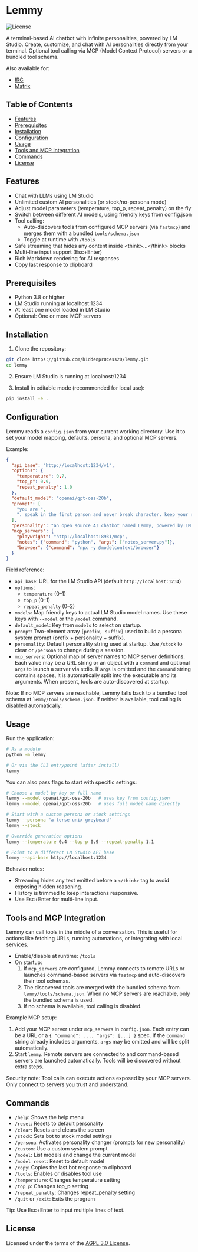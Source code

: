 # Lemmy

![License](https://img.shields.io/github/license/h1ddenpr0cess20/lemmy)

A terminal-based AI chatbot with infinite personalities, powered by LM Studio. Create, customize, and chat with AI personalities directly from your terminal. Optional tool calling via MCP (Model Context Protocol) servers or a bundled tool schema.

Also available for:
- [IRC](https://github.com/h1ddenpr0cess20/lemmy-irc)
- [Matrix](https://github.com/h1ddenpr0cess20/lemmy-matrix)

## Table of Contents

- [Features](#features)
- [Prerequisites](#prerequisites)
- [Installation](#installation)
- [Configuration](#configuration)
- [Usage](#usage)
- [Tools and MCP Integration](#tools-and-mcp-integration)
- [Commands](#commands)
- [License](#license)

## Features

- Chat with LLMs using LM Studio
- Unlimited custom AI personalities (or stock/no-persona mode)
- Adjust model parameters (temperature, top_p, repeat_penalty) on the fly
- Switch between different AI models, using friendly keys from config.json
- Tool calling:
  - Auto-discovers tools from configured MCP servers (via `fastmcp`) and merges them with a bundled `tools/schema.json`
  - Toggle at runtime with `/tools`
- Safe streaming that hides any content inside \<think\>...\</think\> blocks
- Multi-line input support (Esc+Enter)
- Rich Markdown rendering for AI responses
- Copy last response to clipboard

## Prerequisites

- Python 3.8 or higher
- LM Studio running at localhost:1234
- At least one model loaded in LM Studio
- Optional: One or more MCP servers

## Installation

1. Clone the repository:
```bash
git clone https://github.com/h1ddenpr0cess20/lemmy.git
cd lemmy
```

2. Ensure LM Studio is running at localhost:1234

3. Install in editable mode (recommended for local use):
```bash
pip install -e .
```

## Configuration

Lemmy reads a `config.json` from your current working directory. Use it to set your model mapping, defaults, persona, and optional MCP servers.

Example:
```json
{
  "api_base": "http://localhost:1234/v1",
  "options": {
    "temperature": 0.7,
    "top_p": 0.9,
    "repeat_penalty": 1.0
  },
  "default_model": "openai/gpt-oss-20b",
  "prompt": [
    "you are ",
    ". speak in the first person and never break character. keep your responses relatively brief and to the point."
  ],
  "personality": "an open source AI chatbot named Lemmy, powered by LM Studio.",
  "mcp_servers": {
    "playwright": "http://localhost:8931/mcp",
    "notes": {"command": "python", "args": ["notes_server.py"]},
    "browser": {"command": "npx -y @modelcontext/browser"}
  }
}
```

Field reference:
- `api_base`: URL for the LM Studio API (default `http://localhost:1234`)
- `options`:
  - `temperature` (0–1)
  - `top_p` (0–1)
  - `repeat_penalty` (0–2)
- `models`: Map friendly keys to actual LM Studio model names. Use these keys with `--model` or the `/model` command.
- `default_model`: Key from `models` to select on startup.
- `prompt`: Two-element array `[prefix, suffix]` used to build a persona system prompt (prefix + personality + suffix).
- `personality`: Default personality string used at startup. Use `/stock` to clear or `/persona` to change during a session.
- `mcp_servers`: Optional map of server names to MCP server definitions. Each value may be a URL string or an object with a
  `command` and optional `args` to launch a server via stdio. If `args` is omitted and the `command` string contains
  spaces, it is automatically split into the executable and its arguments. When present, tools are auto-discovered at startup.

Note: If no MCP servers are reachable, Lemmy falls back to a bundled tool schema at `lemmy/tools/schema.json`. If neither is available, tool calling is disabled automatically.

## Usage

Run the application:
```bash
# As a module
python -m lemmy

# Or via the CLI entrypoint (after install)
lemmy
```

You can also pass flags to start with specific settings:
```bash
# Choose a model by key or full name
lemmy --model openai/gpt-oss-20b   # uses key from config.json
lemmy --model openai/gpt-oss-20b   # uses full model name directly

# Start with a custom persona or stock settings
lemmy --persona "a terse unix greybeard"
lemmy --stock

# Override generation options
lemmy --temperature 0.4 --top-p 0.9 --repeat-penalty 1.1

# Point to a different LM Studio API base
lemmy --api-base http://localhost:1234
```

Behavior notes:
- Streaming hides any text emitted before a `</think>` tag to avoid exposing hidden reasoning.
- History is trimmed to keep interactions responsive.
- Use Esc+Enter for multi-line input.

## Tools and MCP Integration

Lemmy can call tools in the middle of a conversation. This is useful for actions like fetching URLs, running automations, or integrating with local services.

- Enable/disable at runtime: `/tools`
- On startup:
  1. If `mcp_servers` are configured, Lemmy connects to remote URLs or launches command-based servers via `fastmcp` and
     auto-discovers their tool schemas.
  2. The discovered tools are merged with the bundled schema from `lemmy/tools/schema.json`. When no MCP servers are reachable, only the bundled schema is used.
  3. If no schema is available, tool calling is disabled.

Example MCP setup:
1. Add your MCP server under `mcp_servers` in `config.json`. Each entry can be a URL or a `{ "command": ..., "args": [...] }`
   spec. If the `command` string already includes arguments, `args` may be omitted and will be split automatically.
2. Start `lemmy`. Remote servers are connected to and command-based servers are launched automatically. Tools will be
   discovered without extra steps.

Security note: Tool calls can execute actions exposed by your MCP servers. Only connect to servers you trust and understand.

## Commands

- `/help`: Shows the help menu
- `/reset`: Resets to default personality
- `/clear`: Resets and clears the screen
- `/stock`: Sets bot to stock model settings
- `/persona`: Activates personality changer (prompts for new personality)
- `/custom`: Use a custom system prompt
- `/model`: List models and change the current model
- `/model reset`: Reset to default model
- `/copy`: Copies the last bot response to clipboard
- `/tools`: Enables or disables tool use
- `/temperature`: Changes temperature setting
- `/top_p`: Changes top_p setting
- `/repeat_penalty`: Changes repeat_penalty setting
- `/quit` or `/exit`: Exits the program

Tip: Use Esc+Enter to input multiple lines of text.

## License

Licensed under the terms of the [AGPL 3.0 License](LICENSE).
